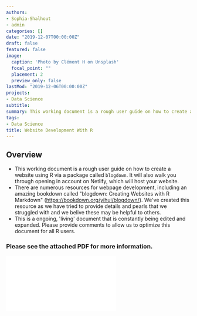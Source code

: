 ```yaml
---
authors:
- Sophia-Shalhout
- admin
categories: []
date: "2019-12-07T00:00:00Z"
draft: false
featured: false
image:
  caption: 'Photo by Clément H on Unsplash'
  focal_point: ""
  placement: 2
  preview_only: false
lastMod: "2019-12-06T00:00:00Z"
projects: 
- Data Science
subtitle: 
summary: This working document is a rough user guide on how to create a website using R via a package called `blogdown`
tags: 
- Data Science
title: Website Development With R
---
```


## Overview
* This working document is a rough user guide on how to create a website using R via a package called `blogdown`. It will also walk you through opening in account on Netlify, which will host your website.
* There are numerous resources for webpage development, including an amazing bookdown called "blogdown: Creating Websites with R Markdown" (https://bookdown.org/yihui/blogdown/). We've created this resource as we have tried to provide details and pearls that we struggled with and we belive these may be helpful to others.
* This is a ongoing, 'living' document that is constantly being edited and expanded. Please provide comments to allow us to optimize this document for all R users.


### Please see the attached PDF for more information.

![pdf](./Website_Development_in_R.pdf)

